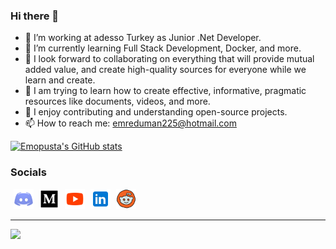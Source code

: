 ### Hi there 👋

- 🔭 I’m working at adesso Turkey as Junior .Net Developer.
- 🌱 I’m currently learning Full Stack Development, Docker, and more.
- 👯 I look forward to collaborating on everything that will provide mutual added value, and create high-quality sources for everyone while we learn and create.
- 📄 I am trying to learn how to create effective, informative, pragmatic resources like documents, videos, and more.
- 💪 I enjoy contributing and understanding open-source projects.
- 📫 How to reach me: emreduman225@hotmail.com

<a href="http://www.github.com/Emopusta"><img src="https://github-readme-stats.vercel.app/api?username=Emopusta&show_icons=true&hide=&count_private=true&title_color=0891b2&text_color=ffffff&icon_color=0891b2&bg_color=1c1917&hide_border=true&show_icons=true" alt="Emopusta's GitHub stats" /></a>

### Socials

<p align="left"> 
<!-- icons downloaded from https://icons8.com -->
<a href="https://discord.com/users/emopusta" target="_blank" rel="noreferrer"><img width="32" height="32" style="margin-left:5px" src="./assets/discord.svg"/></a>
<a href="https://medium.com/@Emopusta" target="_blank" rel="noreferrer"><img width="32" height="32" style="margin-left:5px" src="./assets/medium.svg"/></a>
<a href="https://www.youtube.com/@emreduman225" target="_blank" rel="noreferrer"><img width="32" height="32" style="margin-left:5px" src="./assets/youtube.svg"/></a>
<a href="https://www.linkedin.com/in/emreduman-emopusta" target="_blank" rel="noreferrer"><img width="32" height="32" style="margin-left:5px" src="./assets/linkedin.svg"/></a>
<a href="https://www.reddit.com/user/Emopusta/" target="_blank" rel="noreferrer"><img width="32" height="32" style="margin-left:5px" src="./assets/reddit.svg"/></a>
</p>
<hr>

![](https://komarev.com/ghpvc/?username=Emopusta&label=PROFILE+VIEWS&style=plastic&abbreviated=true&color=brightgreen)
